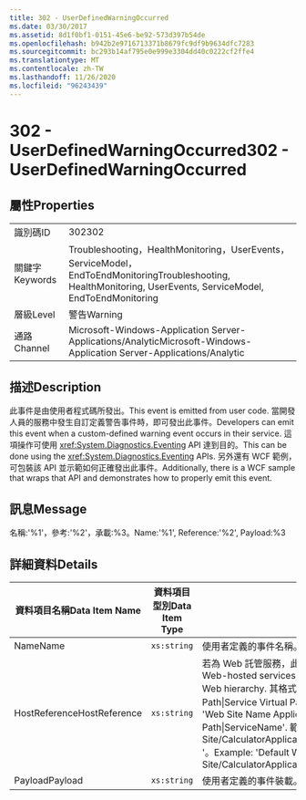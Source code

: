 ```yaml
---
title: 302 - UserDefinedWarningOccurred
ms.date: 03/30/2017
ms.assetid: 8d1f0bf1-0151-45e6-be92-573d397b54de
ms.openlocfilehash: b942b2e9716713371b8679fc9df9b9634dfc7283
ms.sourcegitcommit: bc293b14af795e0e999e3304dd40c0222cf2ffe4
ms.translationtype: MT
ms.contentlocale: zh-TW
ms.lasthandoff: 11/26/2020
ms.locfileid: "96243439"
---
```

# <a name="302---userdefinedwarningoccurred"></a><span data-ttu-id="ecd0b-102">302 - UserDefinedWarningOccurred</span><span class="sxs-lookup"><span data-stu-id="ecd0b-102">302 - UserDefinedWarningOccurred</span></span>

## <a name="properties"></a><span data-ttu-id="ecd0b-103">屬性</span><span class="sxs-lookup"><span data-stu-id="ecd0b-103">Properties</span></span>  
  
|||  
|-|-|  
|<span data-ttu-id="ecd0b-104">識別碼</span><span class="sxs-lookup"><span data-stu-id="ecd0b-104">ID</span></span>|<span data-ttu-id="ecd0b-105">302</span><span class="sxs-lookup"><span data-stu-id="ecd0b-105">302</span></span>|  
|<span data-ttu-id="ecd0b-106">關鍵字</span><span class="sxs-lookup"><span data-stu-id="ecd0b-106">Keywords</span></span>|<span data-ttu-id="ecd0b-107">Troubleshooting，HealthMonitoring，UserEvents，ServiceModel，EndToEndMonitoring</span><span class="sxs-lookup"><span data-stu-id="ecd0b-107">Troubleshooting, HealthMonitoring, UserEvents, ServiceModel, EndToEndMonitoring</span></span>|  
|<span data-ttu-id="ecd0b-108">層級</span><span class="sxs-lookup"><span data-stu-id="ecd0b-108">Level</span></span>|<span data-ttu-id="ecd0b-109">警告</span><span class="sxs-lookup"><span data-stu-id="ecd0b-109">Warning</span></span>|  
|<span data-ttu-id="ecd0b-110">通路</span><span class="sxs-lookup"><span data-stu-id="ecd0b-110">Channel</span></span>|<span data-ttu-id="ecd0b-111">Microsoft-Windows-Application Server-Applications/Analytic</span><span class="sxs-lookup"><span data-stu-id="ecd0b-111">Microsoft-Windows-Application Server-Applications/Analytic</span></span>|  
  
## <a name="description"></a><span data-ttu-id="ecd0b-112">描述</span><span class="sxs-lookup"><span data-stu-id="ecd0b-112">Description</span></span>  

 <span data-ttu-id="ecd0b-113">此事件是由使用者程式碼所發出。</span><span class="sxs-lookup"><span data-stu-id="ecd0b-113">This event is emitted from user code.</span></span> <span data-ttu-id="ecd0b-114">當開發人員的服務中發生自訂定義警告事件時，即可發出此事件。</span><span class="sxs-lookup"><span data-stu-id="ecd0b-114">Developers can emit this event when a custom-defined warning event occurs in their service.</span></span> <span data-ttu-id="ecd0b-115">這項操作可使用 <xref:System.Diagnostics.Eventing> API 達到目的。</span><span class="sxs-lookup"><span data-stu-id="ecd0b-115">This can be done using the <xref:System.Diagnostics.Eventing> APIs.</span></span> <span data-ttu-id="ecd0b-116">另外還有 WCF 範例，可包裝該 API 並示範如何正確發出此事件。</span><span class="sxs-lookup"><span data-stu-id="ecd0b-116">Additionally, there is a WCF sample that wraps that API and demonstrates how to properly emit this event.</span></span>  
  
## <a name="message"></a><span data-ttu-id="ecd0b-117">訊息</span><span class="sxs-lookup"><span data-stu-id="ecd0b-117">Message</span></span>  

 <span data-ttu-id="ecd0b-118">名稱:'%1'，參考:'%2'，承載:%3。</span><span class="sxs-lookup"><span data-stu-id="ecd0b-118">Name:'%1', Reference:'%2', Payload:%3</span></span>  
  
## <a name="details"></a><span data-ttu-id="ecd0b-119">詳細資料</span><span class="sxs-lookup"><span data-stu-id="ecd0b-119">Details</span></span>  
  
|<span data-ttu-id="ecd0b-120">資料項目名稱</span><span class="sxs-lookup"><span data-stu-id="ecd0b-120">Data Item Name</span></span>|<span data-ttu-id="ecd0b-121">資料項目型別</span><span class="sxs-lookup"><span data-stu-id="ecd0b-121">Data Item Type</span></span>|<span data-ttu-id="ecd0b-122">描述</span><span class="sxs-lookup"><span data-stu-id="ecd0b-122">Description</span></span>|  
|--------------------|--------------------|-----------------|  
|<span data-ttu-id="ecd0b-123">Name</span><span class="sxs-lookup"><span data-stu-id="ecd0b-123">Name</span></span>|`xs:string`|<span data-ttu-id="ecd0b-124">使用者定義的事件名稱。</span><span class="sxs-lookup"><span data-stu-id="ecd0b-124">The user-defined name of the event.</span></span>|  
|<span data-ttu-id="ecd0b-125">HostReference</span><span class="sxs-lookup"><span data-stu-id="ecd0b-125">HostReference</span></span>|`xs:string`|<span data-ttu-id="ecd0b-126">若為 Web 託管服務，此欄位會唯一識別 Web 階層架構中的服務。</span><span class="sxs-lookup"><span data-stu-id="ecd0b-126">For Web-hosted services, this field uniquely identifies the service in the Web hierarchy.</span></span> <span data-ttu-id="ecd0b-127">其格式定義為 ' Web Site Name Application Virtual Path&#124;Service Virtual Path&#124;ServiceName '。</span><span class="sxs-lookup"><span data-stu-id="ecd0b-127">Its format is defined as 'Web Site Name Application Virtual Path&#124;Service Virtual Path&#124;ServiceName'.</span></span> <span data-ttu-id="ecd0b-128">範例： ' Default Web Site/CalculatorApplication&#124;/CalculatorService.svc&#124;CalculatorService '。</span><span class="sxs-lookup"><span data-stu-id="ecd0b-128">Example: 'Default Web Site/CalculatorApplication&#124;/CalculatorService.svc&#124;CalculatorService'.</span></span>|  
|<span data-ttu-id="ecd0b-129">Payload</span><span class="sxs-lookup"><span data-stu-id="ecd0b-129">Payload</span></span>|`xs:string`|<span data-ttu-id="ecd0b-130">使用者定義的事件裝載。</span><span class="sxs-lookup"><span data-stu-id="ecd0b-130">The user-defined payload of the event.</span></span>|
